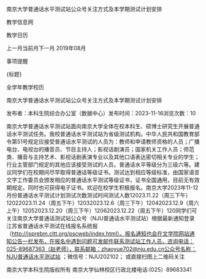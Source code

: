 






南京大学普通话水平测试站公众号关注方式及本学期测试计划安排





























教学信息网







































教学日历



上一月当前月下一月
2019年08月





事项提醒


{标题}


全学年教学校历
























南京大学普通话水平测试站公众号关注方式及本学期测试计划安排

发布者：本科生院综合办公室（数据中心）发布时间：2023-11-16浏览次数：10

南京大学普通话水平测试站面向南京大学全体在校本科生、硕博士研究生开展普通话水平测试任务。我校普通话水平测试站为省级测试机构。中华人民共和国教育部令第51号规定应接受普通话水平测试的人员为：教师和申请教师资格的人员；广播电台、电视台的播音员、节目主持人；影视话剧演员；国家机关工作人员；师范类、播音与主持艺术、影视话剧表演专业以及其他口语表达密切相关专业的学生；行业主管部门规定的其他应该接受测试的人员。普通话水平等级分为三级六等。建议同学们在校期间尽早取得普通话等级证书。测试达到相应等级标准，由国家语言文字工作委员会颁发相应的普通话水平测试等级证书，证书全国通用，目前无有效期规定。同时也可获得电子证书。欢迎在校学生积极报名。南京大学2023年11-12月份普通话水平测试计划测试次数测试时间测试人数12023.11.22（周三下午）12022023.11.24（周五下午）12032023.12.6（周三下午）12042023.12.9（周六上午）12052023.12.20（周三下午）12062023.12.22（周五下午）120同学们可关注南京大学普通话测试站公众号（NJU普通话水平测试站）根据最新通知登录江苏省普通话水平测试在线报名系统报（http://jsprebm.cltt.org/pscweb/index.html）。报名通知也会在文学院网站通知公告一栏发布，在报名中遇到问题可发邮件联系测试站工作人员。咨询电话：025-89687363（赵老师），联系邮箱：zhaoyue702@nju.edu.cn公众号名称：NJU普通话水平测试站 ；微信号：NJU202102； 或直接扫图上二维码关注

















南京大学本科生院版权所有
南京大学仙林校区行政北楼电话:(025）89683341






















